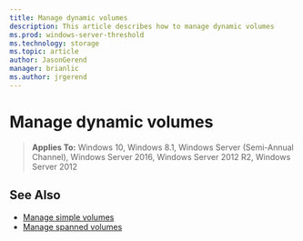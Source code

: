 ```yaml
---
title: Manage dynamic volumes
description: This article describes how to manage dynamic volumes
ms.prod: windows-server-threshold 
ms.technology: storage 
ms.topic: article 
author: JasonGerend 
manager: brianlic 
ms.author: jrgerend 
---
```


# Manage dynamic volumes

> **Applies To:** Windows 10, Windows 8.1, Windows Server (Semi-Annual Channel), Windows Server 2016, Windows Server 2012 R2, Windows Server 2012


## See Also

-   [Manage simple volumes](https://technet.microsoft.com/library/cc772383(v=ws.11).aspx)
-   [Manage spanned volumes](https://technet.microsoft.com/library/cc771087(v=ws.11).aspx)


